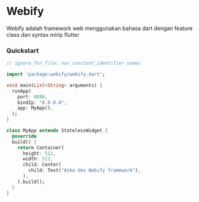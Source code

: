 # Webify

Webify adalah framework web menggunakan bahasa dart dengan feature class dan syntax mirip flutter


### Quickstart

```dart
// ignore_for_file: non_constant_identifier_names

import 'package:webify/webify.dart';

void main(List<String> arguments) {
  runApp(
    port: 8080,
    bindIp: "0.0.0.0",
    app: MyApp(),
  );
}

class MyApp extends StatelessWidget {
  @override
  build() {
    return Container(
      height: 512,
      width: 512,
      child: Center(
        child: Text("Azka dev Webify framework"),
      ),
    ).build();
  }
}

```